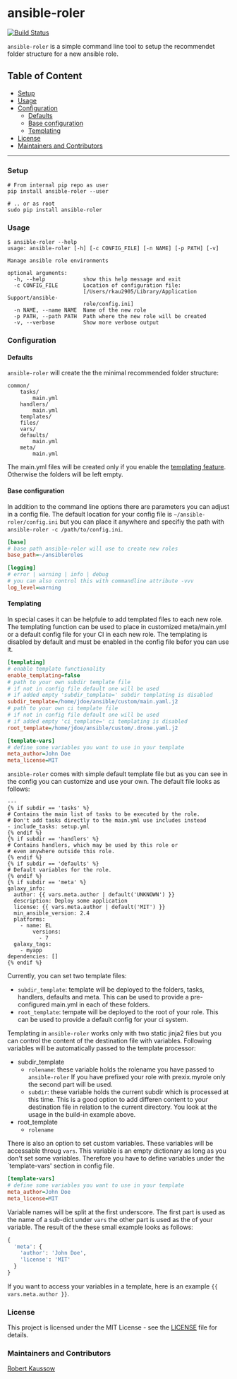 # ansible-roler

[![Build Status](https://cloud.drone.io/api/badges/xoxys/ansible-roler/status.svg)](https://cloud.drone.io/xoxys/ansible-roler)

`ansible-roler` is a simple command line tool to setup the recommendet folder structure for a new ansible role.

## Table of Content

- [Setup](#setup)
- [Usage](#usage)
- [Configuration](#configuration)
  - [Defaults](#defaults)
  - [Base configuration](#base-configuration)
  - [Templating](#templating)
- [License](#license)
- [Maintainers and Contributors](#maintainers-and-contributors)

---

### Setup

```Shell
# From internal pip repo as user
pip install ansible-roler --user

# .. or as root
sudo pip install ansible-roler
```

### Usage

```Shell
$ ansible-roler --help
usage: ansible-roler [-h] [-c CONFIG_FILE] [-n NAME] [-p PATH] [-v]

Manage ansible role environments

optional arguments:
  -h, --help            show this help message and exit
  -c CONFIG_FILE        Location of configuration file:
                        [/Users/rkau2905/Library/Application Support/ansible-
                        role/config.ini]
  -n NAME, --name NAME  Name of the new role
  -p PATH, --path PATH  Path where the new role will be created
  -v, --verbose         Show more verbose output
```

### Configuration

#### Defaults

`ansible-roler` will create the the minimal recommended folder structure:

```Text
common/
    tasks/
        main.yml
    handlers/
        main.yml
    templates/
    files/
    vars/
    defaults/
        main.yml
    meta/
        main.yml
```

The main.yml files will be created only if you enable the [templating feature](#templating). Otherwise
the folders will be left empty.

#### Base configuration

In addition to the command line options there are parameters you can adjust in a config file. The default location
for your config file is `~/ansible-roler/config.ini` but you can place it anywhere and
specifiy the path with `ansible-roler -c /path/to/config.ini`.

```INI
[base]
# base path ansible-roler will use to create new roles
base_path=~/ansibleroles

[logging]
# error | warning | info | debug
# you can also control this with commandline attribute -vvv
log_level=warning
```

#### Templating

In special cases it can be helpfule to add templated files to each new role. The templating function
can be used to place in customized meta/main.yml or a default config file for your CI in each new role.
The templating is disabled by default and must be enabled in the config file befor you can use it.

```INI
[templating]
# enable template functionality
enable_templating=false
# path to your own subdir template file
# if not in config file default one will be used
# if added empty 'subdir_template=' subdir templating is disabled
subdir_template=/home/jdoe/ansible/custom/main.yaml.j2
# path to your own ci template file
# if not in config file default one will be used
# if added empty 'ci_template=' ci templating is disabled
root_template=/home/jdoe/ansible/custom/.drone.yaml.j2

[template-vars]
# define some variables you want to use in your template
meta_author=John Doe
meta_license=MIT
```

`ansible-roler` comes with simple default template file but as you can see in the config you can
customize and use your own. The default file looks as follows:

```HTML+Django
---
{% if subdir == 'tasks' %}
# Contains the main list of tasks to be executed by the role.
# Don't add tasks directly to the main.yml use includes instead
- include_tasks: setup.yml
{% endif %}
{% if subdir == 'handlers' %}
# Contains handlers, which may be used by this role or
# even anywhere outside this role.
{% endif %}
{% if subdir == 'defaults' %}
# Default variables for the role.
{% endif %}
{% if subdir == 'meta' %}
galaxy_info:
  author: {{ vars.meta.author | default('UNKNOWN') }}
  description: Deploy some application
  license: {{ vars.meta.author | default('MIT') }}
  min_ansible_version: 2.4
  platforms:
    - name: EL
        versions:
          - 7
  galaxy_tags:
    - myapp
dependencies: []
{% endif %}
```

Currently, you can set two template files:

- `subdir_template`: template will be deployed to the folders, tasks, handlers, defaults and meta.
  This can be used to provide a pre-configured main.yml in each of these folders.
- `root_template`: tempate will be deployed to the root of your role.
  This can be used to provide a default config for your ci system.

Templating in `ansible-roler` works only with two static jinja2 files but you can control the content
of the destination file with variables. Following variables will be automatically passed to the template
processor:

- subdir_template
  - `rolename`: these variable holds the rolename you have passed to `ansible-roler`
    If you have prefixed your role with prexix.myrole only the second part will be used.
  - `subdir`: these variable holds the current subdir which is processed at this time.
    This is a good option to add differen content to your destination file in relation to
    the current directory. You look at the usage in the build-in example above.
- root_template
  - `rolename`

There is also an option to set custom variables. These variables will be accessable throug `vars`.
This variable is an empty dictionary as long as you don't set some variables. Therefore you have to
define variables under the `template-vars' section in config file.

```INI
[template-vars]
# define some variables you want to use in your template
meta_author=John Doe
meta_license=MIT
```

Variable names will be split at the first underscore. The first part is used as the name
of a sub-dict under `vars` the other part is used as the of your variable. The result of the
these small example looks as follows:

```Python
{
  'meta': {
    'author': 'John Doe',
    'license': 'MIT'
  }
}
```

If you want to access your variables in a template, here is an example `{{ vars.meta.author }}`.

### License

This project is licensed under the MIT License - see the [LICENSE](LICENSE) file for details.

### Maintainers and Contributors

[Robert Kaussow](https://github.com/xoxys)
